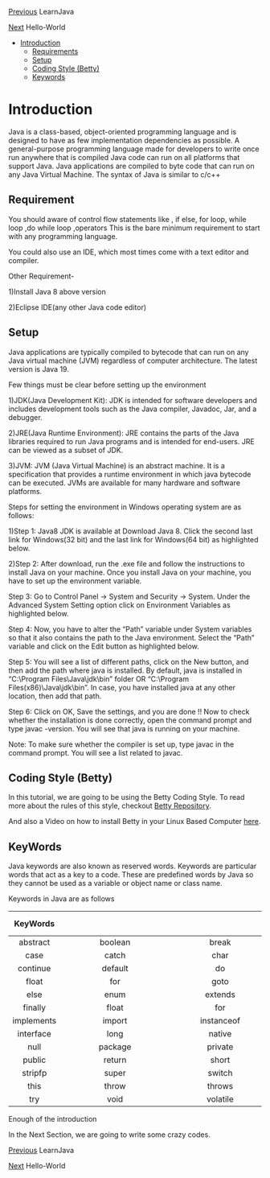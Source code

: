 [Previous](../README.md) LearnJava

[Next](../01_Hello_world/hello_world.md) Hello-World 


* [Introduction](./introduction.md#introduction)
	* [Requirements](./introduction.md#requirement)
	* [Setup](./introduction.md#setup)
	* [Coding Style (Betty)](./introduction.md#coding-style-betty)
	* [Keywords](./introduction.md#keywords) 



# Introduction

Java is a class-based, object-oriented programming language and is designed to have as few implementation dependencies as possible. A general-purpose programming language made for developers to write once run anywhere that is compiled Java code can run on all platforms that support Java. Java applications are compiled to byte code that can run on any Java Virtual Machine. The syntax of Java is similar to c/c++

## Requirement

You should aware of control flow statements like , if else, for loop, while loop ,do while loop ,operators 
This is the bare minimum requirement to start with any programming language.

You could also use an IDE, which most times come with a text editor and compiler.

Other Requirement-


1)Install Java 8 above version


2)Eclipse IDE(any other Java code editor)

## Setup

Java applications are typically compiled to bytecode that can run on any Java virtual machine (JVM) regardless of computer architecture. The latest version is Java 19. 

Few things must be clear before setting up the environment

1)JDK(Java Development Kit): JDK is intended for software developers and includes development tools such as the Java compiler, Javadoc, Jar, and a debugger.

2)JRE(Java Runtime Environment): JRE contains the parts of the Java libraries required to run Java programs and is intended for end-users. JRE can be viewed as a subset of JDK.

3)JVM: JVM (Java Virtual Machine) is an abstract machine. It is a specification that provides a runtime environment in which java bytecode can be executed. JVMs are available for many hardware and software platforms.

Steps for setting the environment in Windows operating system are as follows: 

1)Step 1: Java8 JDK is available at Download Java 8. Click the second last link for Windows(32 bit) and the last link for Windows(64 bit) as highlighted below. 

2)Step 2: After download, run the .exe file and follow the instructions to install Java on your machine. Once you install Java on your machine, you have to set up the environment variable.

Step 3: Go to Control Panel -> System and Security -> System. Under the Advanced System Setting option click on Environment Variables as highlighted below. 
 
Step 4: Now, you have to alter the “Path” variable under System variables so that it also contains the path to the Java environment. Select the “Path” variable and click on the Edit button as highlighted below. 

Step 5: You will see a list of different paths, click on the New button, and then add the path where java is installed. By default, java is installed in “C:\Program Files\Java\jdk\bin” folder OR “C:\Program Files(x86)\Java\jdk\bin”. In case, you have installed java at any other location, then add that path. 

Step 6: Click on OK, Save the settings, and you are done !! Now to check whether the installation is done correctly, open the command prompt and type javac -version. You will see that java is running on your machine.

Note: To make sure whether the compiler is set up, type javac in the command prompt. You will see a list related to javac.


## Coding Style (Betty)
In this tutorial, we are going to be using the Betty Coding Style. To read more about the rules of this style, checkout [Betty Repository](https://github.com/holbertonschool/Betty/wiki).

And also a Video on how to install Betty in your Linux Based Computer [here](https://youtu.be/wDDKOOEPED0).
## KeyWords


Java keywords are also known as reserved words. Keywords are particular words that act as a key to a code. These are predefined words by Java so they cannot be used as a variable or object name or class name.

Keywords in Java are as follows

|KeyWords |&nbsp;&nbsp;&nbsp;&nbsp;&nbsp;&nbsp;&nbsp;&nbsp;&nbsp;&nbsp;&nbsp;&nbsp;&nbsp;&nbsp;&nbsp;&nbsp;&nbsp;&nbsp;&nbsp;&nbsp;&nbsp;&nbsp;&nbsp;&nbsp;&nbsp;&nbsp;&nbsp;&nbsp;&nbsp;&nbsp;&nbsp;&nbsp;&nbsp;&nbsp;&nbsp;&nbsp;&nbsp;&nbsp;&nbsp;&nbsp;&nbsp;&nbsp;&nbsp;&nbsp;&nbsp;&nbsp;&nbsp; |&nbsp;&nbsp;&nbsp;&nbsp;&nbsp;&nbsp;&nbsp; &nbsp;&nbsp;&nbsp;&nbsp;&nbsp;&nbsp;&nbsp;&nbsp;&nbsp;&nbsp;&nbsp;&nbsp;&nbsp;&nbsp;&nbsp;&nbsp;&nbsp;&nbsp;&nbsp;&nbsp;&nbsp;&nbsp;&nbsp;&nbsp;&nbsp;&nbsp;&nbsp;&nbsp;&nbsp;&nbsp;&nbsp;&nbsp;&nbsp;&nbsp;&nbsp;&nbsp;&nbsp;&nbsp;&nbsp;&nbsp;&nbsp;&nbsp;&nbsp;|&nbsp;&nbsp;&nbsp;&nbsp;&nbsp;&nbsp;&nbsp;&nbsp;&nbsp;&nbsp;&nbsp;&nbsp;&nbsp;&nbsp;&nbsp;&nbsp;&nbsp;&nbsp;&nbsp;&nbsp;&nbsp;&nbsp;&nbsp;&nbsp;&nbsp;&nbsp;&nbsp;&nbsp;&nbsp;&nbsp;&nbsp;&nbsp;&nbsp;&nbsp;&nbsp;&nbsp;&nbsp;&nbsp;&nbsp;&nbsp;&nbsp;&nbsp;&nbsp;&nbsp;&nbsp;&nbsp;&nbsp;&nbsp;&nbsp; |
|:-------:|:-------:|:-------:|:-------:|
| abstract|boolean	|break|	byte|
|case|	catch	|char	|class|
| continue |	default|	do|	double|
|float|	for|	goto|	if|
|else	|enum	|extends|	final|
|finally|	float	|for	|if|
|implements	|import	|instanceof	|int|
|interface	|long|	native|	new|
| null|package	|private|	protected|
|public|	return	|short	|static|
| stripfp |	super|	switch|	synchronized|
|this|	throw|	throws|	transient|
|try	|void	|volatile|while|

Enough of the introduction






In the Next Section, we are going to write some crazy codes.

[Previous](../README.md) LearnJava

[Next](../01_Hello_world/hello_world.md) Hello-World


